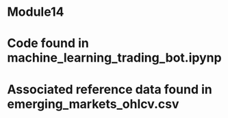 # Module14
# Code found in machine_learning_trading_bot.ipynp
# Associated reference data found in emerging_markets_ohlcv.csv
